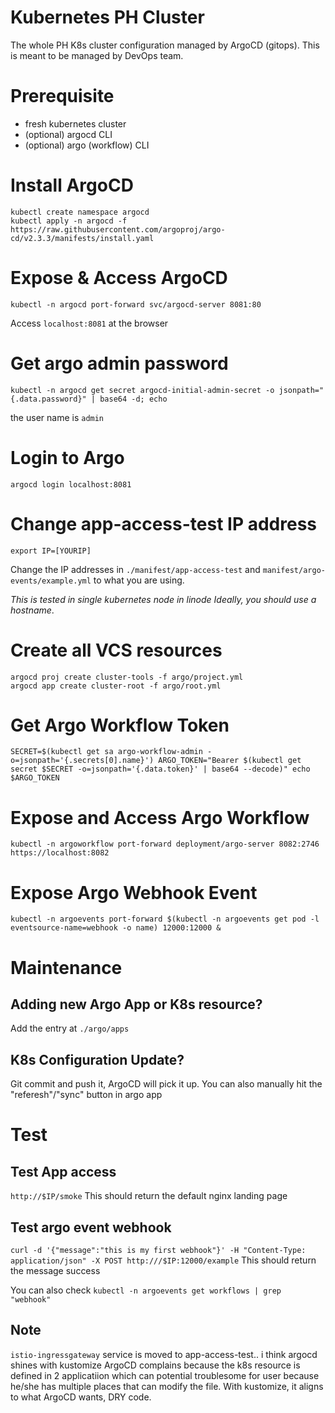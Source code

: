 # Kubernetes PH Cluster

The whole PH K8s cluster configuration managed by ArgoCD (gitops).
This is meant to be managed by DevOps team.

# Prerequisite
- fresh kubernetes cluster
- (optional) argocd CLI
- (optional) argo (workflow) CLI

# Install ArgoCD
```
kubectl create namespace argocd
kubectl apply -n argocd -f https://raw.githubusercontent.com/argoproj/argo-cd/v2.3.3/manifests/install.yaml
```

# Expose & Access ArgoCD
`kubectl -n argocd port-forward svc/argocd-server 8081:80`

Access
`localhost:8081` at the browser

# Get argo admin password
`kubectl -n argocd get secret argocd-initial-admin-secret -o jsonpath="{.data.password}" | base64 -d; echo`

the user name is `admin`

# Login to Argo
`argocd login localhost:8081`

# Change app-access-test IP address
`export IP=[YOURIP]`

Change the IP addresses in `./manifest/app-access-test` and `manifest/argo-events/example.yml` to what you are using.

_This is tested in single kubernetes node in linode_
_Ideally, you should use a hostname_. 

# Create all VCS resources
```
argocd proj create cluster-tools -f argo/project.yml
argocd app create cluster-root -f argo/root.yml
```

# Get Argo Workflow Token
`SECRET=$(kubectl get sa argo-workflow-admin -o=jsonpath='{.secrets[0].name}')
ARGO_TOKEN="Bearer $(kubectl get secret $SECRET -o=jsonpath='{.data.token}' | base64 --decode)"
echo $ARGO_TOKEN`

# Expose and Access Argo Workflow
`kubectl -n argoworkflow port-forward deployment/argo-server 8082:2746`
`https://localhost:8082`

# Expose Argo Webhook Event
`kubectl -n argoevents port-forward $(kubectl -n argoevents get pod -l eventsource-name=webhook -o name) 12000:12000 &`

# Maintenance

## Adding new Argo App or K8s resource?
Add the entry at `./argo/apps`

## K8s Configuration Update?
Git commit and push it, ArgoCD will pick it up.
You can also manually hit the "referesh"/"sync" button in argo app

# Test

## Test App access
`http://$IP/smoke`
This should return the default nginx landing page

## Test argo event webhook
`curl -d '{"message":"this is my first webhook"}' -H "Content-Type: application/json" -X POST http:///$IP:12000/example`
This should return the message success

You can also check `kubectl -n argoevents get workflows | grep "webhook"`

## Note
`istio-ingressgateway` service is moved to app-access-test.. i think argocd shines with kustomize
ArgoCD complains because the k8s resource is defined in 2 applicatiion
which can potential troublesome for user because he/she has multiple places that can modify the file. 
With kustomize, it aligns to what ArgoCD wants, DRY code.

